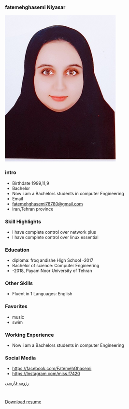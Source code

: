 ### fatemehghasemi Niyasar
<img src="pic.jpeg">

### intro


+ Birthdate 1999,11,9
+ Bachelor
+ Now i am a Bachelors students in computer Engineering
+ Email 
+ fatemehghasemi78780@gmail.com
+ Iran,Tehran province 

### Skill Highlights



+ I have complete control over network plus
+ I have complete control over linux essential

### Education


+ diploma: froq andishe High School
 -2017
+ Bachelor of science: Computer Engineering 
+  -2018, Payam Noor University of Tehran

### Other Skills


+ Fluent in 1 Languages: English

### Favorites


+ music 
+ swim

### Working Experience


+ Now i am a Bachelors students in computer Engineering 


### Social Media


+ https://facebook.com/FatemehGhasemi 
+ https://Instagram.com/miss.f7420 
 




[رزومه فارسی](/resume-fa)

<br>

<a href="http://s16.picofile.com/file/8411931226/%D8%B1%D8%B2%D9%88%D9%85%D9%87_%D9%81%D8%A7%D8%B1%D8%B3%DB%8C_%D9%81%D8%A7%D8%B7%D9%85%D9%87_%D9%82%D8%A7%D8%B3%D9%85%DB%8C_%D9%86%DB%8C%D8%A7%D8%B3%D8%B1_.pdf.html">Download resume</a>
